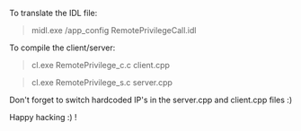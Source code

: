 To translate the IDL file:

> midl.exe /app_config RemotePrivilegeCall.idl

To compile the client/server:

> cl.exe RemotePrivilege_c.c client.cpp

> cl.exe RemotePrivilege_s.c server.cpp

Don't forget to switch hardcoded IP's in the server.cpp and client.cpp files :)

Happy hacking :) !
